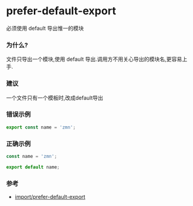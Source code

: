 # prefer-default-export

必须使用 default 导出惟一的模块

### 为什么?

文件只导出一个模块,使用 default 导出.调用方不用关心导出的模块名,更容易上手.

### 建议

一个文件只有一个模板时,改成default导出

### 错误示例

```js
export const name = 'zmn';
```

### 正确示例

```js
const name = 'zmn';

export default name;
```

### 参考

- [import/prefer-default-export](https://github.com/benmosher/eslint-plugin-import/blob/master/docs/rules/prefer-default-export.md)
